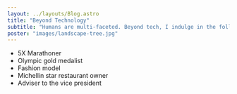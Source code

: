 ```yaml
---
layout: ../layouts/Blog.astro
title: "Beyond Technology"
subtitle: "Humans are multi-faceted. Beyond tech, I indulge in the following:"
poster: "images/landscape-tree.jpg"
---
```


- 5X Marathoner
- Olympic gold medalist
- Fashion model
- Michellin star restaurant owner
- Adviser to the vice president
